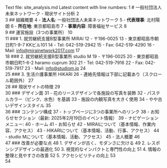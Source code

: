 Text file: site_analysis.md
Latest content with line numbers:
1	# 一般社団法人未来ネットワーク - 現状サイト分析
2	
3	## 組織概要
4	- **法人名**: 一般社団法人未来ネットワーク
5	- **代表理事**: 北村陽朗
6	- **所在地**: 東京都昭島市
7	- **事業内容**: 障害福祉サービス
8	
9	## 運営施設（3つの事業所）
10	
11	### 1. 就労継続支援B型事業所 MIRAI
12	- 〒196-0025
13	- 東京都昭島市朝日町1-9-7 KKビル101
14	- Tel: 042-519-2942
15	- Fax: 042-519-4290
16	- Mail: info@mirainetwork2017.com
17	
18	### 2. 就労継続支援B型事業所 studio M
19	- 〒196-0025
20	- 東京都昭島市朝日町1-6-2 haramo cuprum 302
21	- Tel: 042-519-7916
22	- Fax: 042-519-7917
23	- Mail: info@studiom.jp
24	
25	### 3. 生活介護事業所 HIKARI
26	- 連絡先情報は下部に記載あり（スクロール範囲外）
27	
28	## 現状サイトの特徴
29	
30	### デザイン面
31	- 花のリースデザインで各施設の写真を装飾
32	- パステルカラー（ピンク、水色）を基調
33	- 施設の内観写真を大きく使用
34	- やや古いデザインスタイル
35	
36	### コンテンツ構成
37	- トップページに3つの事業所へのリンク
38	- お知らせセクション（最新: 2025年2月19日のイベント情報）
39	- ナビゲーションメニュー:
40	  - ホーム
41	  - お知らせ
42	  - MIRAIについて（基本情報、作業内容、アクセス）
43	  - HIKARIについて（基本情報、活動、行事、アクセス）
44	  - studio Mについて（基本情報、活動、アクセス）
45	  - 法人概要
46	
47	### 改善が必要な点
48	1. デザインが古く、モダンさに欠ける
49	2. レスポンシブデザインの最適化
50	3. 視覚的なインパクトと専門性の向上
51	4. 情報の整理と見やすさの改善
52	5. アクセシビリティの向上
53	
54	